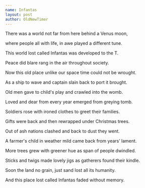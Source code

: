 ```yaml
---
name: Infantas
layout: post
author: OldNewTimer
---
```

There was a world
not far from here
behind a Venus moon,



where people all
with life, in awe
played a different tune.



This world lost
called Infantas
was developed to the T.



Peace did blare
rang in the air
throughout society.



Now this old place
unlike our space
time could not be wrought.



As a ship to wave
and captain slain
back to port it brought.



Old men gave
to child's play
and crawled into the womb.



Loved and dear
from every year
emerged from greying tomb.



Soldiers rose
with ironed clothes
to greet their families.



Gifts were back
and then rewrapped
under Christmas trees.



Out of ash
nations clashed
and back to dust they went.



A farmer's child
in weather mild
came back from years’ lament.



More trees grew
with greener hue
as span of people dwindled.



Sticks and twigs
made lovely jigs
as gatherers found their kindle.



Soon the land
no grain, just sand
lost all its humanity.



And this place lost
called Infantas
faded without memory.